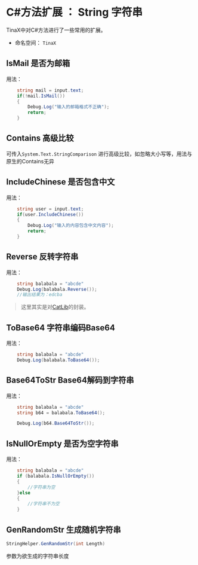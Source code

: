 # C#方法扩展 ： String 字符串

TinaX中对C#方法进行了一些常用的扩展。


- 命名空间： `TinaX`

## IsMail 是否为邮箱

用法：

``` csharp
    string mail = input.text;
    if(!mail.IsMail())
    {
        Debug.Log("输入的邮箱格式不正确");
        return;
    }
```



## Contains 高级比较

可传入`System.Text.StringComparison` 进行高级比较，如忽略大小写等，用法与原生的Contains无异




## IncludeChinese 是否包含中文

用法：

``` csharp
    string user = input.text;
    if(user.IncludeChinese())
    {
        Debug.Log("输入的内容包含中文内容");
        return;
    }
```



## Reverse 反转字符串

用法：

``` csharp
    string balabala = "abcde"
    Debug.Log(balabala.Reverse());
    //输出结果为：edcba
```

> 这里其实是对[CatLib](https://catlib.io/v1/helper/str.html#!Reverse)的封装。

 



## ToBase64 字符串编码Base64

用法：

``` csharp
    string balabala = "abcde"
    Debug.Log(balabala.ToBase64());
```



## Base64ToStr Base64解码到字符串

用法：

``` csharp
    string balabala = "abcde"
    string b64 = balabala.ToBase64();

    Debug.Log(b64.Base64ToStr());
```



## IsNullOrEmpty 是否为空字符串

用法：

``` csharp
    string balabala = "abcde"
    if (balabala.IsNullOrEmpty())
    {
        //字符串为空
    }else
    {
        //字符串不为空
    }
```





## GenRandomStr 生成随机字符串

``` csharp
StringHelper.GenRandomStr(int Length)
```

参数为欲生成的字符串长度


